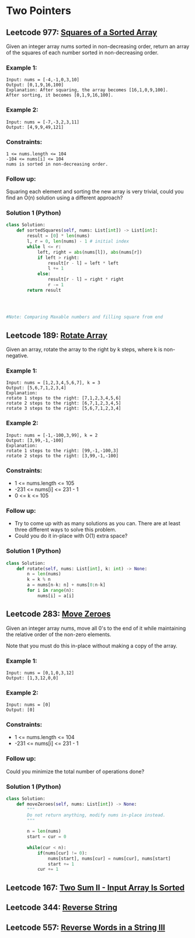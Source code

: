 # Two Pointers

## Leetcode 977: [Squares of a Sorted Array](https://leetcode.com/problems/squares-of-a-sorted-array/)

Given an integer array nums sorted in non-decreasing order, return an array of the squares of each number sorted in non-decreasing order.
 

### Example 1:
    Input: nums = [-4,-1,0,3,10]
    Output: [0,1,9,16,100]
    Explanation: After squaring, the array becomes [16,1,0,9,100].
    After sorting, it becomes [0,1,9,16,100].
### Example 2:
    Input: nums = [-7,-3,2,3,11]
    Output: [4,9,9,49,121]
 

### Constraints:

    1 <= nums.length <= 104
    -104 <= nums[i] <= 104
    nums is sorted in non-decreasing order.
 

### Follow up: 
Squaring each element and sorting the new array is very trivial, could you find an O(n) solution using a different approach?

### Solution 1 (Python)

```python
class Solution:
    def sortedSquares(self, nums: List[int]) -> List[int]:
        result = [0] * len(nums)
        l, r = 0, len(nums) - 1 # initial index
        while l <= r:
            left, right = abs(nums[l]), abs(nums[r])
            if left > right:
                result[r - l] = left * left
                l += 1
            else:
                result[r - l] = right * right
                r -= 1
        return result
    
    

    
#Note: Comparing Maxable numbers and filling square from end
```
## Leetcode 189: [Rotate Array](https://leetcode.com/problems/rotate-array/)

Given an array, rotate the array to the right by k steps, where k is non-negative.

 

### Example 1:

    Input: nums = [1,2,3,4,5,6,7], k = 3
    Output: [5,6,7,1,2,3,4]
    Explanation:
    rotate 1 steps to the right: [7,1,2,3,4,5,6]
    rotate 2 steps to the right: [6,7,1,2,3,4,5]
    rotate 3 steps to the right: [5,6,7,1,2,3,4]
### Example 2:

    Input: nums = [-1,-100,3,99], k = 2
    Output: [3,99,-1,-100]
    Explanation: 
    rotate 1 steps to the right: [99,-1,-100,3]
    rotate 2 steps to the right: [3,99,-1,-100]
 

### Constraints:

  * 1 <= nums.length <= 105
* -231 <= nums[i] <= 231 - 1
* 0 <= k <= 105

 

### Follow up:

* Try to come up with as many solutions as you can. There are at least three different ways to solve this problem.
* Could you do it in-place with O(1) extra space?

### Solution 1 (Python)
```python
class Solution:
    def rotate(self, nums: List[int], k: int) -> None:
        n = len(nums)
        k = k % n
        a = nums[n-k: n] + nums[0:n-k]
        for i in range(n):
            nums[i] = a[i]
```

## Leetcode 283: [Move Zeroes](https://leetcode.com/problems/move-zeroes/)
Given an integer array nums, move all 0's to the end of it while maintaining the relative order of the non-zero elements.

Note that you must do this in-place without making a copy of the array.

 

### Example 1:

    Input: nums = [0,1,0,3,12]
    Output: [1,3,12,0,0]
### Example 2:

    Input: nums = [0]
    Output: [0]
 

### Constraints:

* 1 <= nums.length <= 104
* -231 <= nums[i] <= 231 - 1


### Follow up: 
Could you minimize the total number of operations done?

### Solution 1 (Python)
```python
class Solution:
    def moveZeroes(self, nums: List[int]) -> None:
        """
        Do not return anything, modify nums in-place instead.
        """
        
        n = len(nums)
        start = cur = 0
        
        while(cur < n):
            if(nums[cur] != 0):
                nums[start], nums[cur] = nums[cur], nums[start]
                start += 1
            cur += 1
```
## Leetcode 167: [Two Sum II - Input Array Is Sorted](https://leetcode.com/problems/two-sum-ii-input-array-is-sorted/)

## Leetcode 344: [Reverse String](https://leetcode.com/problems/reverse-string/)

## Leetcode 557: [Reverse Words in a String III](https://leetcode.com/problems/reverse-words-in-a-string-iii/)
